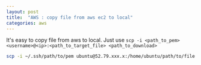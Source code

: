 ```yaml
---
layout: post
title:  "AWS : copy file from aws ec2 to local"
categories: aws
---
```



It's easy to copy file from aws to local. Just use `scp -i <path_to_pem> <username>@<ip>:<path_to_target_file> <path_to_download>`

```bash
scp -i ~/.ssh/path/to/pem ubuntu@52.79.xxx.x:/home/ubuntu/path/to/file ~/path/to/download
```
